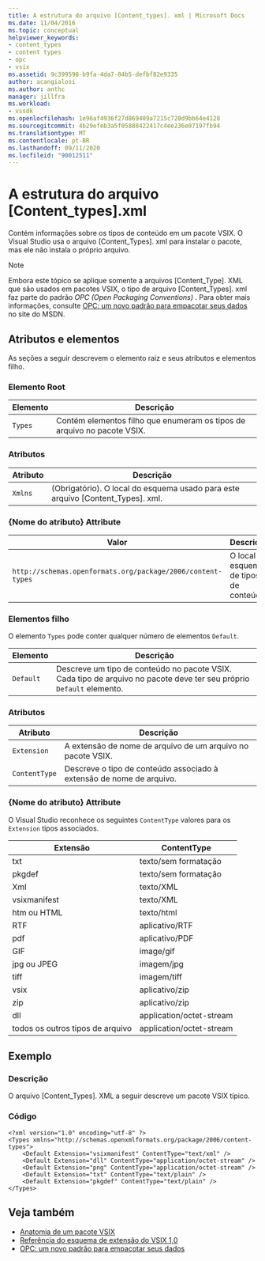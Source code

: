 ```yaml
---
title: A estrutura do arquivo [Content_types]. xml | Microsoft Docs
ms.date: 11/04/2016
ms.topic: conceptual
helpviewer_keywords:
- content_types
- content types
- opc
- vsix
ms.assetid: 9c399598-b9fa-4da7-84b5-defbf82e9335
author: acangialosi
ms.author: anthc
manager: jillfra
ms.workload:
- vssdk
ms.openlocfilehash: 1e96af4936f27d869409a7215c720d9bb64e4128
ms.sourcegitcommit: 4b29efeb3a5f05888422417c4ee236e07197fb94
ms.translationtype: MT
ms.contentlocale: pt-BR
ms.lasthandoff: 09/11/2020
ms.locfileid: "90012511"
---
```

# <a name="the-structure-of-the-content_typesxml-file"></a>A estrutura do arquivo [Content_types].xml
Contém informações sobre os tipos de conteúdo em um pacote VSIX. O Visual Studio usa o arquivo [Content_Types]. xml para instalar o pacote, mas ele não instala o próprio arquivo.

> [!NOTE]
> Embora este tópico se aplique somente a arquivos [Content_Type]. XML que são usados em pacotes VSIX, o tipo de arquivo [Content_Types]. xml faz parte do padrão *OPC (Open Packaging Conventions)* . Para obter mais informações, consulte [OPC: um novo padrão para empacotar seus dados](/archive/msdn-magazine/2007/august/opc-a-new-standard-for-packaging-your-data) no site do MSDN.

## <a name="attributes-and-elements"></a>Atributos e elementos
 As seções a seguir descrevem o elemento raiz e seus atributos e elementos filho.

### <a name="root-element"></a>Elemento Root

|Elemento|Descrição|
|-------------|-----------------|
|`Types`|Contém elementos filho que enumeram os tipos de arquivo no pacote VSIX.|

### <a name="attributes"></a>Atributos

|Atributo|Descrição|
|---------------|-----------------|
|`Xmlns`|(Obrigatório). O local do esquema usado para este arquivo [Content_Types]. xml.|

### <a name="attribute-name-attribute"></a>{Nome do atributo} Attribute

| Valor | Descrição |
| - | - |
| `http://schemas.openformats.org/package/2006/content-types` | O local do esquema de tipos de conteúdo. |

### <a name="child-elements"></a>Elementos filho
 O elemento `Types` pode conter qualquer número de elementos `Default`.

|Elemento|Descrição|
|-------------|-----------------|
|`Default`|Descreve um tipo de conteúdo no pacote VSIX. Cada tipo de arquivo no pacote deve ter seu próprio `Default` elemento.|

### <a name="attributes"></a>Atributos

|Atributo|Descrição|
|---------------|-----------------|
|`Extension`|A extensão de nome de arquivo de um arquivo no pacote VSIX.|
|`ContentType`|Descreve o tipo de conteúdo associado à extensão de nome de arquivo.|

### <a name="attribute-name-attribute"></a>{Nome do atributo} Attribute
 O Visual Studio reconhece os seguintes `ContentType` valores para os `Extension` tipos associados.

|Extensão|ContentType|
|---------------|-----------------|
|txt|texto/sem formatação|
|pkgdef|texto/sem formatação|
|Xml|texto/XML|
|vsixmanifest|texto/XML|
|htm ou HTML|texto/html|
|RTF|aplicativo/RTF|
|pdf|aplicativo/PDF|
|GIF|image/gif|
|jpg ou JPEG|imagem/jpg|
|tiff|imagem/tiff|
|vsix|aplicativo/zip|
|zip|aplicativo/zip|
|dll|application/octet-stream|
|todos os outros tipos de arquivo|application/octet-stream|

## <a name="example"></a>Exemplo

### <a name="description"></a>Descrição
 O arquivo [Content_Types]. XML a seguir descreve um pacote VSIX típico.

### <a name="code"></a>Código

```
<?xml version="1.0" encoding="utf-8" ?>
<Types xmlns="http://schemas.openxmlformats.org/package/2006/content-types">
    <Default Extension="vsixmanifest" ContentType="text/xml" />
    <Default Extension="dll" ContentType="application/octet-stream" />
    <Default Extension="png" ContentType="application/octet-stream" />
    <Default Extension="txt" ContentType="text/plain" />
    <Default Extension="pkgdef" ContentType="text/plain" />
</Types>
```

## <a name="see-also"></a>Veja também
- [Anatomia de um pacote VSIX](../extensibility/anatomy-of-a-vsix-package.md)
- [Referência do esquema de extensão do VSIX 1,0](/previous-versions/dd393700(v=vs.110))
- [OPC: um novo padrão para empacotar seus dados](/archive/msdn-magazine/2007/august/opc-a-new-standard-for-packaging-your-data)